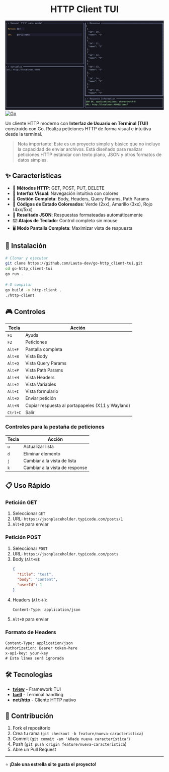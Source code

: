 <h1 align="center">HTTP Client TUI</h1>

![Captura de pantalla](./public/screenshot.png) 
[![Go](https://img.shields.io/badge/Go-1.18+-00ADD8?style=for-the-badge&logo=go)](https://golang.org/)

Un cliente HTTP moderno con **Interfaz de Usuario en Terminal (TUI)** construido con Go. Realiza peticiones HTTP de forma visual e intuitiva desde la terminal.

> Nota importante: Este es un proyecto simple y básico que no incluye la capacidad de enviar archivos. Está diseñado para realizar peticiones HTTP estándar con texto plano, JSON y otros formatos de datos simples.

## ✨ Características

- 🔧 **Métodos HTTP**: GET, POST, PUT, DELETE
- 🎨 **Interfaz Visual**: Navegación intuitiva con colores
- 📝 **Gestión Completa**: Body, Headers, Query Params, Path Params
- 🌈 **Códigos de Estado Coloreados**: Verde (2xx), Amarillo (3xx), Rojo (4xx/5xx)
- 📄 **Resaltado JSON**: Respuestas formateadas automáticamente
- ⌨️ **Atajos de Teclado**: Control completo sin mouse
- 🖥️ **Modo Pantalla Completa**: Maximizar vista de respuesta

## 🚀 Instalación

```bash
# Clonar y ejecutar
git clone https://github.com/Lauta-dev/go-http_client-tui.git
cd go-http_client-tui
go run .

# O compilar
go build -o http-client .
./http-client
```

## 🎮 Controles

| Tecla | Acción |
|-------|--------|
| `F1` | Ayuda |
| `F2` | Peticiones |
| `Alt+F` | Pantalla completa |
| `Alt+B` | Vista Body |
| `Alt+Q` | Vista Query Params |
| `Alt+P` | Vista Path Params |
| `Alt+H` | Vista Headers |
| `Alt+J` | Vista Variables |
| `Alt+I` | Vista formulario |
| `Alt+D` | Enviar petición |
| `Alt+N` | Copiar respuesta al portapapeles (X11 y Wayland) |
| `Ctrl+C` | Salir |

### Controles para la pestaña de peticiones
| Tecla | Acción |
|-------|--------|
| `u` | Actualizar lista |
| `d` | Eliminar elemento |
| `j` | Cambiar a la vista de lista |
| `k` | Cambiar a la vista de response |

## 📋 Uso Rápido

### Petición GET
1. Seleccionar `GET`
2. URL: `https://jsonplaceholder.typicode.com/posts/1`
3. `Alt+D` para enviar

### Petición POST
1. Seleccionar `POST`
2. URL: `https://jsonplaceholder.typicode.com/posts`
3. Body (`Alt+B`):
   ```json
   {
     "title": "test",
     "body": "content",
     "userId": 1
   }
   ```
4. Headers (`Alt+H`):
   ```
   Content-Type: application/json
   ```
5. `Alt+D` para enviar

### Formato de Headers
```
Content-Type: application/json
Authorization: Bearer token-here
x-api-key: your-key
# Esta línea será ignorada
```

## 🛠️ Tecnologías

- **[tview](https://github.com/rivo/tview)** - Framework TUI
- **[tcell](https://github.com/gdamore/tcell)** - Terminal handling
- **net/http** - Cliente HTTP nativo

## 🤝 Contribución

1. Fork el repositorio
2. Crea tu rama (`git checkout -b feature/nueva-caracteristica`)
3. Commit (`git commit -am 'Añade nueva característica'`)
4. Push (`git push origin feature/nueva-caracteristica`)
5. Abre un Pull Request

---

⭐ **¡Dale una estrella si te gusta el proyecto!**
